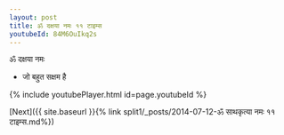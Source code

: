 ```yaml
---
layout: post
title: ॐ दक्षया नमः ११ टाइम्स
youtubeId: 84M6OuIkq2s
---
```

 
 
 ॐ दक्षया नमः  
 
 -  जो बहुत सक्षम है 
 
  
 
  
 
 
 
 
 
 


{% include youtubePlayer.html id=page.youtubeId %}
 
[Next]({{ site.baseurl }}{% link  split1/_posts/2014-07-12-ॐ साथकृत्या नमः ११ टाइम्स.md%})
 
